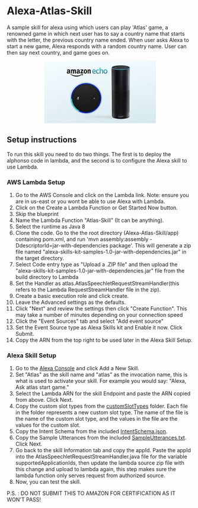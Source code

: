 # Alexa-Atlas-Skill

A sample skill for alexa using which users can play 'Atlas' game, a renowned game in which next user has to say a country name that starts with the letter, the previous country name ended. When user asks Alexa to start a new game, Alexa responds with a random country name. User can then say next country, and game goes on.

<p align="center"> <img src="app/image.jpg"> </p>

## Setup instructions
To run this skill you need to do two things. The first is to deploy the alphonso code in lambda, and the second is to configure the Alexa skill to use Lambda.

### AWS Lambda Setup
1. Go to the AWS Console and click on the Lambda link. Note: ensure you are in us-east or you wont be able to use Alexa with Lambda.
2. Click on the Create a Lambda Function or Get Started Now button.
3. Skip the blueprint
4. Name the Lambda Function "Atlas-Skill" (It can be anything).
5. Select the runtime as Java 8
6. Clone the code. Go to the the root directory (Alexa-Atlas-Skill/app) containing pom.xml, and run 'mvn assembly:assembly -DdescriptorId=jar-with-dependencies package'. This will generate a zip file named "alexa-skills-kit-samples-1.0-jar-with-dependencies.jar" in the target directory.
7. Select Code entry type as "Upload a .ZIP file" and then upload the "alexa-skills-kit-samples-1.0-jar-with-dependencies.jar" file from the build directory to Lambda
8. Set the Handler as atlas.AtlasSpeechletRequestStreamHandler(this refers to the Lambda RequestStreamHandler file in the zip).
9. Create a basic execution role and click create.
10. Leave the Advanced settings as the defaults.
11. Click "Next" and review the settings then click "Create Function". This may take a number of minutes depending on your connection speed
12. Click the "Event Sources" tab and select "Add event source"
13. Set the Event Source type as Alexa Skills kit and Enable it now. Click Submit.
14. Copy the ARN from the top right to be used later in the Alexa Skill Setup.

### Alexa Skill Setup
1. Go to the [Alexa Console](https://developer.amazon.com/edw/home.html) and click Add a New Skill.
2. Set "Atlas" as the skill name and "atlas" as the invocation name, this is what is used to activate your skill. For example you would say: "Alexa, Ask atlas start game."
3. Select the Lambda ARN for the skill Endpoint and paste the ARN copied from above. Click Next.
4. Copy the custom slot types from the [customSlotTypes](app/src/main/java/atlas/speechAssets/customSlotTypes) folder. Each file in the folder represents a new custom slot type. The name of the file is the name of the custom slot type, and the values in the file are the values for the custom slot.
5. Copy the Intent Schema from the included [IntentSchema.json](app/src/main/java/atlas/speechAssets/IntentSchema.json).
6. Copy the Sample Utterances from the included [SampleUtterances.txt](app/src/main/java/atlas/speechAssets/SampleUtterances.txt). Click Next.
7. Go back to the skill Information tab and copy the appId. Paste the appId into the AtlasSpeechletRequestStreamHandler.java file for the variable supportedApplicationIds, then update the lambda source zip file with this change and upload to lambda again, this step makes sure the lambda function only serves request from authorized source.
8. Now, you can test the skill.

P.S. : DO NOT SUBMIT THIS TO AMAZON FOR CERTIFICATION AS IT WON'T PASS!

